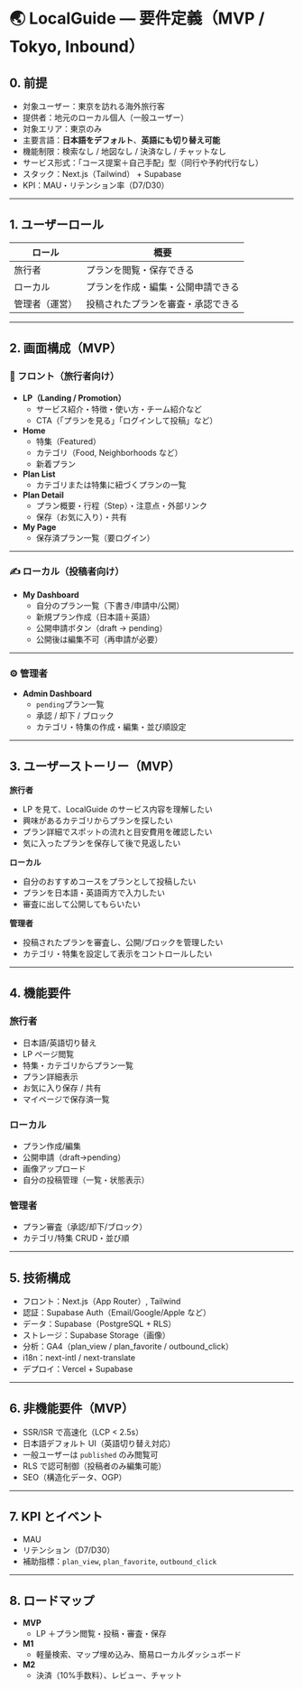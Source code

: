 # 🌏 LocalGuide — 要件定義（MVP / Tokyo, Inbound）

## 0. 前提

- 対象ユーザー：東京を訪れる海外旅行客
- 提供者：地元のローカル個人（一般ユーザー）
- 対象エリア：東京のみ
- 主要言語：**日本語をデフォルト**、**英語にも切り替え可能**
- 機能制限：検索なし / 地図なし / 決済なし / チャットなし
- サービス形式：「コース提案＋自己手配」型（同行や予約代行なし）
- スタック：Next.js（Tailwind） + Supabase
- KPI：MAU・リテンション率（D7/D30）

---

## 1. ユーザーロール

| ロール         | 概要                               |
| -------------- | ---------------------------------- |
| 旅行者         | プランを閲覧・保存できる           |
| ローカル       | プランを作成・編集・公開申請できる |
| 管理者（運営） | 投稿されたプランを審査・承認できる |

---

## 2. 画面構成（MVP）

### 🌟 フロント（旅行者向け）

- **LP（Landing / Promotion）**
  - サービス紹介・特徴・使い方・チーム紹介など
  - CTA（「プランを見る」「ログインして投稿」など）
- **Home**
  - 特集（Featured）
  - カテゴリ（Food, Neighborhoods など）
  - 新着プラン
- **Plan List**
  - カテゴリまたは特集に紐づくプランの一覧
- **Plan Detail**
  - プラン概要・行程（Step）・注意点・外部リンク
  - 保存（お気に入り）・共有
- **My Page**
  - 保存済プラン一覧（要ログイン）

---

### ✍️ ローカル（投稿者向け）

- **My Dashboard**
  - 自分のプラン一覧（下書き/申請中/公開）
  - 新規プラン作成（日本語＋英語）
  - 公開申請ボタン（draft → pending）
  - 公開後は編集不可（再申請が必要）

---

### ⚙️ 管理者

- **Admin Dashboard**
  - `pending`プラン一覧
  - 承認 / 却下 / ブロック
  - カテゴリ・特集の作成・編集・並び順設定

---

## 3. ユーザーストーリー（MVP）

**旅行者**

- LP を見て、LocalGuide のサービス内容を理解したい
- 興味があるカテゴリからプランを探したい
- プラン詳細でスポットの流れと目安費用を確認したい
- 気に入ったプランを保存して後で見返したい

**ローカル**

- 自分のおすすめコースをプランとして投稿したい
- プランを日本語・英語両方で入力したい
- 審査に出して公開してもらいたい

**管理者**

- 投稿されたプランを審査し、公開/ブロックを管理したい
- カテゴリ・特集を設定して表示をコントロールしたい

---

## 4. 機能要件

### 旅行者

- 日本語/英語切り替え
- LP ページ閲覧
- 特集・カテゴリからプラン一覧
- プラン詳細表示
- お気に入り保存 / 共有
- マイページで保存済一覧

### ローカル

- プラン作成/編集
- 公開申請（draft→pending）
- 画像アップロード
- 自分の投稿管理（一覧・状態表示）

### 管理者

- プラン審査（承認/却下/ブロック）
- カテゴリ/特集 CRUD・並び順

---

## 5. 技術構成

- フロント：Next.js（App Router）, Tailwind
- 認証：Supabase Auth（Email/Google/Apple など）
- データ：Supabase（PostgreSQL + RLS）
- ストレージ：Supabase Storage（画像）
- 分析：GA4（plan_view / plan_favorite / outbound_click）
- i18n：next-intl / next-translate
- デプロイ：Vercel + Supabase

---

## 6. 非機能要件（MVP）

- SSR/ISR で高速化（LCP < 2.5s）
- 日本語デフォルト UI（英語切り替え対応）
- 一般ユーザーは `published` のみ閲覧可
- RLS で認可制御（投稿者のみ編集可能）
- SEO（構造化データ、OGP）

---

## 7. KPI とイベント

- MAU
- リテンション（D7/D30）
- 補助指標：`plan_view`, `plan_favorite`, `outbound_click`

---

## 8. ロードマップ

- **MVP**
  - LP ＋プラン閲覧・投稿・審査・保存
- **M1**
  - 軽量検索、マップ埋め込み、簡易ローカルダッシュボード
- **M2**
  - 決済（10%手数料）、レビュー、チャット
